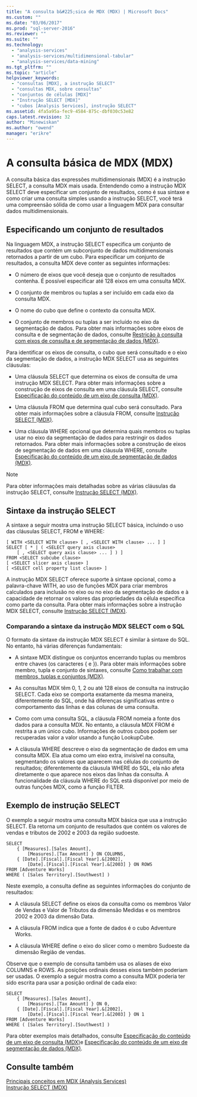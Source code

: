 ```yaml
---
title: "A consulta b&#225;sica de MDX (MDX) | Microsoft Docs"
ms.custom: ""
ms.date: "03/06/2017"
ms.prod: "sql-server-2016"
ms.reviewer: ""
ms.suite: ""
ms.technology: 
  - "analysis-services"
  - "analysis-services/multidimensional-tabular"
  - "analysis-services/data-mining"
ms.tgt_pltfrm: ""
ms.topic: "article"
helpviewer_keywords: 
  - "consultas [MDX], a instrução SELECT"
  - "consultas MDX, sobre consultas"
  - "conjuntos de células [MDX]"
  - "Instrução SELECT [MDX]"
  - "cubos [Analysis Services], instrução SELECT"
ms.assetid: 4fa5a95a-fec9-4584-875c-dbf030c53e82
caps.latest.revision: 32
author: "Minewiskan"
ms.author: "owend"
manager: "erikre"
---
```

# A consulta b&#225;sica de MDX (MDX)
  A consulta básica das expressões multidimensionais (MDX) é a instrução SELECT, a consulta MDX mais usada. Entendendo como a instrução MDX SELECT deve especificar um conjunto de resultados, como é sua sintaxe e como criar uma consulta simples usando a instrução SELECT, você terá uma compreensão sólida de como usar a linguagem MDX para consultar dados multidimensionais.  
  
## Especificando um conjunto de resultados  
 Na linguagem MDX, a instrução SELECT especifica um conjunto de resultados que contém um subconjunto de dados multidimensionais retornados a partir de um cubo. Para especificar um conjunto de resultados, a consulta MDX deve conter as seguintes informações:  
  
-   O número de eixos que você deseja que o conjunto de resultados contenha. É possível especificar até 128 eixos em uma consulta MDX.  
  
-   O conjunto de membros ou tuplas a ser incluído em cada eixo da consulta MDX.  
  
-   O nome do cubo que define o contexto da consulta MDX.  
  
-   O conjunto de membros ou tuplas a ser incluído no eixo da segmentação de dados. Para obter mais informações sobre eixos de consulta e de segmentação de dados, consulte [Restrição à consulta com eixos de consulta e de segmentação de dados &#40;MDX&#41;](../Topic/Restricting%20the%20Query%20with%20Query%20and%20Slicer%20Axes%20\(MDX\).md).  
  
 Para identificar os eixos de consulta, o cubo que será consultado e o eixo da segmentação de dados, a instrução MDX SELECT usa as seguintes cláusulas:  
  
-   Uma cláusula SELECT que determina os eixos de consulta de uma instrução MDX SELECT. Para obter mais informações sobre a construção de eixos de consulta em uma cláusula SELECT, consulte [Especificação do conteúdo de um eixo de consulta &#40;MDX&#41;](../../../analysis-services/multidimensional-models/mdx/specifying-the-contents-of-a-query-axis-mdx.md).  
  
-   Uma cláusula FROM que determina qual cubo será consultado. Para obter mais informações sobre a cláusula FROM, consulte [Instrução SELECT &#40;MDX&#41;](../Topic/SELECT%20Statement%20\(MDX\).md).  
  
-   Uma cláusula WHERE opcional que determina quais membros ou tuplas usar no eixo da segmentação de dados para restringir os dados retornados. Para obter mais informações sobre a construção de eixos de segmentação de dados em uma cláusula WHERE, consulte [Especificação do conteúdo de um eixo de segmentação de dados &#40;MDX&#41;](../../../analysis-services/multidimensional-models/mdx/specifying-the-contents-of-a-slicer-axis-mdx.md).  
  
> [!NOTE]  
>  Para obter informações mais detalhadas sobre as várias cláusulas da instrução SELECT, consulte [Instrução SELECT &#40;MDX&#41;](../Topic/SELECT%20Statement%20\(MDX\).md).  
  
## Sintaxe da instrução SELECT  
 A sintaxe a seguir mostra uma instrução SELECT básica, incluindo o uso das cláusulas SELECT, FROM e WHERE:  
  
```  
[ WITH <SELECT WITH clause> [ , <SELECT WITH clause> ... ] ]   
SELECT [ * | ( <SELECT query axis clause>   
    [ , <SELECT query axis clause> ... ] ) ]  
FROM <SELECT subcube clause>   
[ <SELECT slicer axis clause> ]  
[ <SELECT cell property list clause> ]  
```  
  
 A instrução MDX SELECT oferece suporte à sintaxe opcional, como a palavra-chave WITH, ao uso de funções MDX para criar membros calculados para inclusão no eixo ou no eixo da segmentação de dados e à capacidade de retornar os valores das propriedades da célula específica como parte da consulta. Para obter mais informações sobre a instrução MDX SELECT, consulte [Instrução SELECT &#40;MDX&#41;](../Topic/SELECT%20Statement%20\(MDX\).md).  
  
### Comparando a sintaxe da instrução MDX SELECT com o SQL  
 O formato da sintaxe da instrução MDX SELECT é similar à sintaxe do SQL. No entanto, há várias diferenças fundamentais:  
  
-   A sintaxe MDX distingue os conjuntos encerrando tuplas ou membros entre chaves (os caracteres { e }). Para obter mais informações sobre membro, tupla e conjunto de sintaxes, consulte [Como trabalhar com membros, tuplas e conjuntos &#40;MDX&#41;](../../../analysis-services/multidimensional-models/mdx/working-with-members-tuples-and-sets-mdx.md).  
  
-   As consultas MDX têm 0, 1, 2 ou até 128 eixos de consulta na instrução SELECT. Cada eixo se comporta exatamente da mesma maneira, diferentemente do SQL, onde há diferenças significativas entre o comportamento das linhas e das colunas de uma consulta.  
  
-   Como com uma consulta SQL, a cláusula FROM nomeia a fonte dos dados para a consulta MDX. No entanto, a cláusula MDX FROM é restrita a um único cubo. Informações de outros cubos podem ser recuperadas valor a valor usando a função LookupCube.  
  
-   A cláusula WHERE descreve o eixo da segmentação de dados em uma consulta MDX. Ela atua como um eixo extra, invisível na consulta, segmentando os valores que aparecem nas células do conjunto de resultados; diferentemente da cláusula WHERE do SQL, ela não afeta diretamente o que aparece nos eixos das linhas da consulta. A funcionalidade da cláusula WHERE do SQL está disponível por meio de outras funções MDX, como a função FILTER.  
  
## Exemplo de instrução SELECT  
 O exemplo a seguir mostra uma consulta MDX básica que usa a instrução SELECT. Ela retorna um conjunto de resultados que contém os valores de vendas e tributos de 2002 e 2003 da região sudoeste.  
  
```  
SELECT  
    { [Measures].[Sales Amount],   
        [Measures].[Tax Amount] } ON COLUMNS,  
    { [Date].[Fiscal].[Fiscal Year].&[2002],   
        [Date].[Fiscal].[Fiscal Year].&[2003] } ON ROWS  
FROM [Adventure Works]  
WHERE ( [Sales Territory].[Southwest] )  
```  
  
 Neste exemplo, a consulta define as seguintes informações do conjunto de resultados:  
  
-   A cláusula SELECT define os eixos da consulta como os membros Valor de Vendas e Valor de Tributos da dimensão Medidas e os membros 2002 e 2003 da dimensão Data.  
  
-   A cláusula FROM indica que a fonte de dados é o cubo Adventure Works.  
  
-   A cláusula WHERE define o eixo do slicer como o membro Sudoeste da dimensão Região de vendas.  
  
 Observe que o exemplo de consulta também usa os aliases de eixo COLUMNS e ROWS. As posições ordinais desses eixos também poderiam ser usadas. O exemplo a seguir mostra como a consulta MDX poderia ter sido escrita para usar a posição ordinal de cada eixo:  
  
```  
SELECT  
    { [Measures].[Sales Amount],   
        [Measures].[Tax Amount] } ON 0,  
    { [Date].[Fiscal].[Fiscal Year].&[2002],   
        [Date].[Fiscal].[Fiscal Year].&[2003] } ON 1  
FROM [Adventure Works]  
WHERE ( [Sales Territory].[Southwest] )  
```  
  
 Para obter exemplos mais detalhados, consulte [Especificação do conteúdo de um eixo de consulta &#40;MDX&#41;](../../../analysis-services/multidimensional-models/mdx/specifying-the-contents-of-a-query-axis-mdx.md)e [Especificação do conteúdo de um eixo de segmentação de dados &#40;MDX&#41;](../../../analysis-services/multidimensional-models/mdx/specifying-the-contents-of-a-slicer-axis-mdx.md).  
  
## Consulte também  
 [Principais conceitos em MDX &#40;Analysis Services&#41;](../../../analysis-services/multidimensional-models/mdx/key-concepts-in-mdx-analysis-services.md)   
 [Instrução SELECT &#40;MDX&#41;](../Topic/SELECT%20Statement%20\(MDX\).md)  
  
  